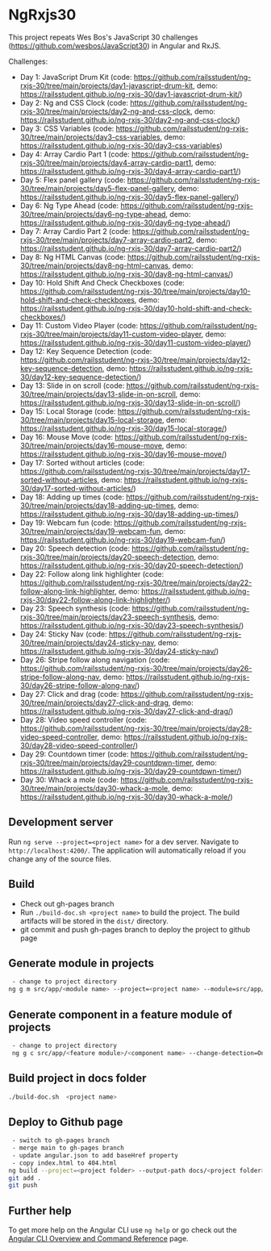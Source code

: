 # NgRxjs30

This project repeats Wes Bos's JavaScript 30 challenges (https://github.com/wesbos/JavaScript30) in Angular and RxJS.

Challenges:
- Day 1: JavaScript Drum Kit (code: https://github.com/railsstudent/ng-rxjs-30/tree/main/projects/day1-javascript-drum-kit, demo: https://railsstudent.github.io/ng-rxjs-30/day1-javascript-drum-kit/)
- Day 2: Ng and CSS Clock (code: https://github.com/railsstudent/ng-rxjs-30/tree/main/projects/day2-ng-and-css-clock, demo: https://railsstudent.github.io/ng-rxjs-30/day2-ng-and-css-clock/)
- Day 3: CSS Variables (code: https://github.com/railsstudent/ng-rxjs-30/tree/main/projects/day3-css-variables, demo: https://railsstudent.github.io/ng-rxjs-30/day3-css-variables)
- Day 4: Array Cardio Part 1 (code: https://github.com/railsstudent/ng-rxjs-30/tree/main/projects/day4-array-cardio-part1, demo: https://railsstudent.github.io/ng-rxjs-30/day4-array-cardio-part1/)
- Day 5: Flex panel gallery (code: https://github.com/railsstudent/ng-rxjs-30/tree/main/projects/day5-flex-panel-gallery, demo: https://railsstudent.github.io/ng-rxjs-30/day5-flex-panel-gallery/)
- Day 6: Ng Type Ahead (code: https://github.com/railsstudent/ng-rxjs-30/tree/main/projects/day6-ng-type-ahead, demo: https://railsstudent.github.io/ng-rxjs-30/day6-ng-type-ahead/)
- Day 7: Array Cardio Part 2 (code: https://github.com/railsstudent/ng-rxjs-30/tree/main/projects/day7-array-cardio-part2, demo: https://railsstudent.github.io/ng-rxjs-30/day7-array-cardio-part2/)
- Day 8: Ng HTML Canvas (code: https://github.com/railsstudent/ng-rxjs-30/tree/main/projects/day8-ng-html-canvas, demo: https://railsstudent.github.io/ng-rxjs-30/day8-ng-html-canvas/)
- Day 10: Hold Shift And Check Checkboxes (code: https://github.com/railsstudent/ng-rxjs-30/tree/main/projects/day10-hold-shift-and-check-checkboxes, demo: https://railsstudent.github.io/ng-rxjs-30/day10-hold-shift-and-check-checkboxes/)
- Day 11: Custom Video Player (code: https://github.com/railsstudent/ng-rxjs-30/tree/main/projects/day11-custom-video-player, demo: https://railsstudent.github.io/ng-rxjs-30/day11-custom-video-player/)
- Day 12: Key Sequence Detection (code: https://github.com/railsstudent/ng-rxjs-30/tree/main/projects/day12-key-sequence-detection, demo: https://railsstudent.github.io/ng-rxjs-30/day12-key-sequence-detection/)
- Day 13: Slide in on scroll (code: https://github.com/railsstudent/ng-rxjs-30/tree/main/projects/day13-slide-in-on-scroll, demo: https://railsstudent.github.io/ng-rxjs-30/day13-slide-in-on-scroll/)
- Day 15: Local Storage (code: https://github.com/railsstudent/ng-rxjs-30/tree/main/projects/day15-local-storage, demo: https://railsstudent.github.io/ng-rxjs-30/day15-local-storage/)
- Day 16: Mouse Move (code: https://github.com/railsstudent/ng-rxjs-30/tree/main/projects/day16-mouse-move, demo: https://railsstudent.github.io/ng-rxjs-30/day16-mouse-move/)
- Day 17: Sorted without articles (code: https://github.com/railsstudent/ng-rxjs-30/tree/main/projects/day17-sorted-without-articles, demo: https://railsstudent.github.io/ng-rxjs-30/day17-sorted-without-articles/)
- Day 18: Adding up times (code: https://github.com/railsstudent/ng-rxjs-30/tree/main/projects/day18-adding-up-times, demo: https://railsstudent.github.io/ng-rxjs-30/day18-adding-up-times/)
- Day 19: Webcam fun (code: https://github.com/railsstudent/ng-rxjs-30/tree/main/projects/day19-webcam-fun, demo: https://railsstudent.github.io/ng-rxjs-30/day19-webcam-fun/)
- Day 20: Speech detection (code: https://github.com/railsstudent/ng-rxjs-30/tree/main/projects/day20-speech-detection, demo: https://railsstudent.github.io/ng-rxjs-30/day20-speech-detection/)
- Day 22: Follow along link highlighter (code: https://github.com/railsstudent/ng-rxjs-30/tree/main/projects/day22-follow-along-link-highlighter, demo: https://railsstudent.github.io/ng-rxjs-30/day22-follow-along-link-highlighter/)
- Day 23: Speech synthesis (code: https://github.com/railsstudent/ng-rxjs-30/tree/main/projects/day23-speech-synthesis, demo: https://railsstudent.github.io/ng-rxjs-30/day23-speech-synthesis/)
- Day 24: Sticky Nav (code: https://github.com/railsstudent/ng-rxjs-30/tree/main/projects/day24-sticky-nav, demo: https://railsstudent.github.io/ng-rxjs-30/day24-sticky-nav/)
- Day 26: Stripe follow along navigation (code: https://github.com/railsstudent/ng-rxjs-30/tree/main/projects/day26-stripe-follow-along-nav, demo: https://railsstudent.github.io/ng-rxjs-30/day26-stripe-follow-along-nav/)
- Day 27: Click and drag (code: https://github.com/railsstudent/ng-rxjs-30/tree/main/projects/day27-click-and-drag, demo: https://railsstudent.github.io/ng-rxjs-30/day27-click-and-drag/)
- Day 28: Video speed controller (code: https://github.com/railsstudent/ng-rxjs-30/tree/main/projects/day28-video-speed-controller, demo: https://railsstudent.github.io/ng-rxjs-30/day28-video-speed-controller/)
- Day 29: Countdown timer (code: https://github.com/railsstudent/ng-rxjs-30/tree/main/projects/day29-countdpwn-timer, demo: https://railsstudent.github.io/ng-rxjs-30/day29-countdpwn-timer/)
- Day 30: Whack a mole (code: https://github.com/railsstudent/ng-rxjs-30/tree/main/projects/day30-whack-a-mole, demo: https://railsstudent.github.io/ng-rxjs-30/day30-whack-a-mole/)

## Development server

Run `ng serve --project=<project name>` for a dev server. Navigate to `http://localhost:4200/`. The application will automatically reload if you change any of the source files.

## Build

- Check out gh-pages branch
- Run `./build-doc.sh <project name>` to build the project. The build artifacts will be stored in the `dist/` directory.
- git commit and push gh-pages branch to deploy the project to github page

## Generate module in projects
```bash
 - change to project directory
ng g m src/app/<module name> --project=<project name> --module=src/app/app.module
```

## Generate component in a feature module of projects

```bash
 - change to project directory
 ng g c src/app/<feature module>/<component name> --change-detection=OnPush --project=<project name> --module=src/app/<feature module>.module 
```

## Build project in docs folder
```bash
./build-doc.sh  <project name>
```

## Deploy to Github page

```bash
 - switch to gh-pages branch
 - merge main to gh-pages branch
 - update angular.json to add baseHref property 
 - copy index.html to 404.html
ng build --project=<project folder> --output-path docs/<project folder>
git add .
git push
```

## Further help

To get more help on the Angular CLI use `ng help` or go check out the [Angular CLI Overview and Command Reference](https://angular.io/cli) page.
